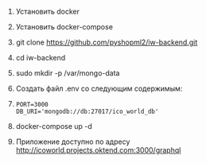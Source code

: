 1. Установить docker

2. Установить docker-compose

3. git clone https://github.com/pyshopml2/iw-backend.git

4. cd iw-backend

5. sudo mkdir -p /var/mongo-data

6. Создать файл .env со следующим содержимым:

7. ```
   PORT=3000
   DB_URI='mongodb://db:27017/ico_world_db'
   ```

   

8. docker-compose up -d

9. Приложение доступно по адресу http://icoworld.projects.oktend.com:3000/graphql

